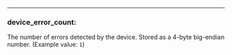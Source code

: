---
### **device_error_count:**
The number of errors detected by the device. Stored as a 4-byte big-endian number. (Example value: `1`)
